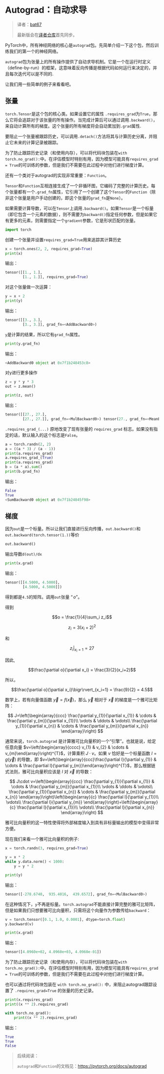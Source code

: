 # Autograd：自动求导

> 译者：[bat67](https://github.com/bat67)
> 
> 最新版会在[译者仓库](https://github.com/bat67/Deep-Learning-with-PyTorch-A-60-Minute-Blitz-cn)首先同步。

PyTorch中，所有神经网络的核心是`autograd`包。先简单介绍一下这个包，然后训练我们的第一个的神经网络。

`autograd`包为张量上的所有操作提供了自动求导机制。它是一个在运行时定义（define-by-run）的框架，这意味着反向传播是根据代码如何运行来决定的，并且每次迭代可以是不同的.

让我们用一些简单的例子来看看吧。

## 张量

`torch.Tensor`是这个包的核心类。如果设置它的属性 `.requires_grad`为`True`，那么它将会追踪对于该张量的所有操作。当完成计算后可以通过调用`.backward()`，来自动计算所有的梯度。这个张量的所有梯度将会自动累加到`.grad`属性.

要阻止一个张量被跟踪历史，可以调用`.detach()`方法将其与计算历史分离，并阻止它未来的计算记录被跟踪。

为了防止跟踪历史记录（和使用内存），可以将代码块包装在`with torch.no_grad():`中。在评估模型时特别有用，因为模型可能具有`requires_grad = True`的可训练的参数，但是我们不需要在此过程中对他们进行梯度计算。

还有一个类对于autograd的实现非常重要：`Function`。

`Tensor`和`Function`互相连接生成了一个非循环图，它编码了完整的计算历史。每个张量都有一个`.grad_fn`属性，它引用了一个创建了这个`Tensor`的`Function`（除非这个张量是用户手动创建的，即这个张量的`grad_fn`是`None`）。

如果需要计算导数，可以在`Tensor`上调用`.backward()`。如果`Tensor`是一个标量（即它包含一个元素的数据），则不需要为`backward()`指定任何参数，但是如果它有更多的元素，则需要指定一个`gradient`参数，它是形状匹配的张量。


```python
import torch
```

创建一个张量并设置`requires_grad=True`用来追踪其计算历史

```python
x = torch.ones(2, 2, requires_grad=True)
print(x)
```

输出：

```python
tensor([[1., 1.],
        [1., 1.]], requires_grad=True)
```

对这个张量做一次运算：

```python
y = x + 2
print(y)
```

输出：

```python
tensor([[3., 3.],
        [3., 3.]], grad_fn=<AddBackward0>)
```

`y`是计算的结果，所以它有`grad_fn`属性。

```python
print(y.grad_fn)
```

输出：

```python
<AddBackward0 object at 0x7f1b248453c8>
```

对y进行更多操作

```python
z = y * y * 3
out = z.mean()

print(z, out)
```

输出：

```python
tensor([[27., 27.],
        [27., 27.]], grad_fn=<MulBackward0>) tensor(27., grad_fn=<MeanBackward0>)
```

`.requires_grad_(...)` 原地改变了现有张量的 `requires_grad` 标志。如果没有指定的话，默认输入的这个标志是`False`。

```python
a = torch.randn(2, 2)
a = ((a * 3) / (a - 1))
print(a.requires_grad)
a.requires_grad_(True)
print(a.requires_grad)
b = (a * a).sum()
print(b.grad_fn)
```

输出：

```python
False
True
<SumBackward0 object at 0x7f1b24845f98>
```

## 梯度

因为`out`是一个标量。所以让我们直接进行反向传播，`out.backward()`和`out.backward(torch.tensor(1.))`等价

```python
out.backward()
```

输出导数`d(out)/dx`

```python
print(x.grad)
```

输出：

```python
tensor([[4.5000, 4.5000],
        [4.5000, 4.5000]])
```

得到都是`4.5`的矩阵。调用`out`张量 $“o”$。

得到 

$$o = \frac{1}{4}\sum_i z_i$$

$$z_i = 3(x_i+2)^2$$

和

$$z_i\bigr\rvert_{x_i=1} = 27$$

因此,

$$\frac{\partial o}{\partial x_i} = \frac{3}{2}(x_i+2)$$

所以，

$$\frac{\partial o}{\partial x_i}\bigr\rvert_{x_i=1} = \frac{9}{2} = 4.5$$

数学上，若有向量值函数 $\vec{y}=f(\vec{x})$，那么 $\vec{y}$ 相对于 $\vec{x}$ 的梯度是一个雅可比矩阵：

$$
J=\left(\begin{array}{ccc}
   \frac{\partial y_{1}}{\partial x_{1}} & \cdots & \frac{\partial y_{m}}{\partial x_{1}}\\
   \vdots & \ddots & \vdots\\
   \frac{\partial y_{1}}{\partial x_{n}} & \cdots & \frac{\partial y_{m}}{\partial x_{n}}
   \end{array}\right)
$$

通常来说，`torch.autograd` 是计算雅可比向量积的一个“引擎”。也就是说，给定任意向量 $v=\left(\begin{array}{cccc} v_{1} & v_{2} & \cdots & v_{m}\end{array}\right)^{T}$，计算乘积 $J\cdot v$。如果 $v$ 恰好是一个标量函数 $l=g\left(\vec{y}\right)$ 的导数，即 $v=\left(\begin{array}{ccc}\frac{\partial l}{\partial y_{1}} & \cdots & \frac{\partial l}{\partial y_{m}}\end{array}\right)^{T}$，那么根据链式法则，雅可比向量积应该是 $l$ 对 $\vec{x}$ 的导数：

$$
J\cdot v=\left(\begin{array}{ccc}
   \frac{\partial y_{1}}{\partial x_{1}} & \cdots & \frac{\partial y_{m}}{\partial x_{1}}\\
   \vdots & \ddots & \vdots\\
   \frac{\partial y_{1}}{\partial x_{n}} & \cdots & \frac{\partial y_{m}}{\partial x_{n}}
   \end{array}\right)\left(\begin{array}{c}
   \frac{\partial l}{\partial y_{1}}\\
   \vdots\\
   \frac{\partial l}{\partial y_{m}}
   \end{array}\right)=\left(\begin{array}{c}
   \frac{\partial l}{\partial x_{1}}\\
   \vdots\\
   \frac{\partial l}{\partial x_{n}}
   \end{array}\right)
$$

雅可比向量积的这一特性使得将外部梯度输入到具有非标量输出的模型中变得非常方便。

现在我们来看一个雅可比向量积的例子:

```python
x = torch.randn(3, requires_grad=True)

y = x * 2
while y.data.norm() < 1000:
    y = y * 2

print(y)
```

输出：

```python
tensor([-278.6740,  935.4016,  439.6572], grad_fn=<MulBackward0>)
```

在这种情况下，`y`不再是标量。`torch.autograd`不能直接计算完整的雅可比矩阵，但是如果我们只想要雅可比向量积，只需将这个向量作为参数传给`backward`：


```python
v = torch.tensor([0.1, 1.0, 0.0001], dtype=torch.float)
y.backward(v)

print(x.grad)
```

输出：

```python
tensor([4.0960e+02, 4.0960e+03, 4.0960e-01])
```

为了防止跟踪历史记录（和使用内存），可以将代码块包装在`with torch.no_grad():`中。在评估模型时特别有用，因为模型可能具有`requires_grad = True`的可训练的参数，但是我们不需要在此过程中对他们进行梯度计算。

也可以通过将代码块包装在 `with torch.no_grad():` 中，来阻止autograd跟踪设置了 `.requires_grad=True` 的张量的历史记录。


```python
print(x.requires_grad)
print((x ** 2).requires_grad)

with torch.no_grad():
    print((x ** 2).requires_grad)
```

输出：

```python
True
True
False
```

> 后续阅读：
> 
> `autograd`和`Function`的文档见：https://pytorch.org/docs/autograd
